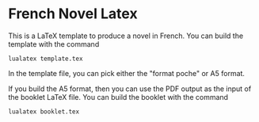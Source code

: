 # French Novel Latex

This is a LaTeX template to produce a novel in French.
You can build the template with the command

```
lualatex template.tex
```

In the template file, you can pick either the "format poche" or A5 format.

If you build the A5 format, then you can use the PDF output as the input of the booklet LaTeX file. 
You can build the booklet with the command

```
lualatex booklet.tex
```
